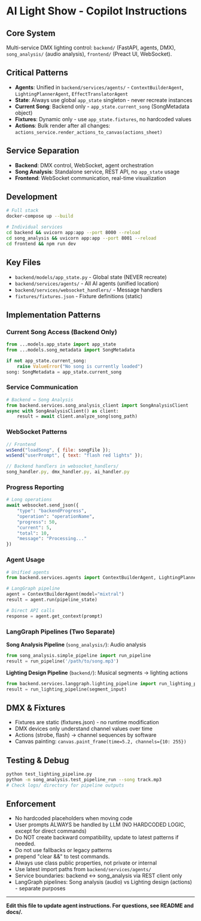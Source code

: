 # AI Light Show - Copilot Instructions

## Core System
Multi-service DMX lighting control: `backend/` (FastAPI, agents, DMX), `song_analysis/` (audio analysis), `frontend/` (Preact UI, WebSocket).

## Critical Patterns
- **Agents**: Unified in `backend/services/agents/` - `ContextBuilderAgent`, `LightingPlannerAgent`, `EffectTranslatorAgent`
- **State**: Always use global `app_state` singleton - never recreate instances
- **Current Song**: Backend only - `app_state.current_song` (SongMetadata object)
- **Fixtures**: Dynamic only - use `app_state.fixtures`, no hardcoded values
- **Actions**: Bulk render after all changes: `actions_service.render_actions_to_canvas(actions_sheet)`

## Service Separation
- **Backend**: DMX control, WebSocket, agent orchestration
- **Song Analysis**: Standalone service, REST API, no `app_state` usage
- **Frontend**: WebSocket communication, real-time visualization

## Development
```bash
# Full stack
docker-compose up --build

# Individual services  
cd backend && uvicorn app:app --port 8000 --reload
cd song_analysis && uvicorn app:app --port 8001 --reload
cd frontend && npm run dev
```

## Key Files
- `backend/models/app_state.py` - Global state (NEVER recreate)
- `backend/services/agents/` - All AI agents (unified location)
- `backend/services/websocket_handlers/` - Message handlers
- `fixtures/fixtures.json` - Fixture definitions (static)

## Implementation Patterns

### Current Song Access (Backend Only)
```python
from ...models.app_state import app_state
from ...models.song_metadata import SongMetadata

if not app_state.current_song:
    raise ValueError("No song is currently loaded")
song: SongMetadata = app_state.current_song
```

### Service Communication
```python
# Backend ↔ Song Analysis
from backend.services.song_analysis_client import SongAnalysisClient
async with SongAnalysisClient() as client:
    result = await client.analyze_song(song_path)
```

### WebSocket Patterns
```javascript
// Frontend
wsSend("loadSong", { file: songFile });
wsSend("userPrompt", { text: "flash red lights" });

// Backend handlers in websocket_handlers/
song_handler.py, dmx_handler.py, ai_handler.py
```

### Progress Reporting
```python
# Long operations
await websocket.send_json({
    "type": "backendProgress",
    "operation": "operationName",
    "progress": 50,
    "current": 5,
    "total": 10,
    "message": "Processing..."
})
```

### Agent Usage
```python
# Unified agents
from backend.services.agents import ContextBuilderAgent, LightingPlannerAgent, EffectTranslatorAgent

# LangGraph pipeline
agent = ContextBuilderAgent(model="mixtral")
result = agent.run(pipeline_state)

# Direct API calls
response = agent.get_context(prompt)
```

### LangGraph Pipelines (Two Separate)

**Song Analysis Pipeline** (`song_analysis/`): Audio analysis
```python
from song_analysis.simple_pipeline import run_pipeline
result = run_pipeline('/path/to/song.mp3')
```

**Lighting Design Pipeline** (`backend/`): Musical segments → lighting actions
```python
from backend.services.langgraph.lighting_pipeline import run_lighting_pipeline
result = run_lighting_pipeline(segment_input)
```

## DMX & Fixtures
- Fixtures are static (fixtures.json) - no runtime modification
- DMX devices only understand channel values over time
- Actions (strobe, flash) → channel sequences by software
- Canvas painting: `canvas.paint_frame(time=5.2, channels={10: 255})`

## Testing & Debug
```bash
python test_lighting_pipeline.py
python -m song_analysis.test_pipeline_run --song track.mp3
# Check logs/ directory for pipeline outputs
```

## Enforcement
- No hardcoded placeholders when moving code
- User prompts ALWAYS be handled by LLM (NO HARDCODED LOGIC, except for direct commands)
- Do NOT create backward compatibility, update to latest patterns if needed.
- Do not use fallbacks or legacy patterns
- prepend "clear &&" to test commands.
- Always use class public properties, not private or internal
- Use latest import paths from `backend/services/agents/`
- Service boundaries: backend ↔ song_analysis via REST client only
- LangGraph pipelines: Song analysis (audio) vs Lighting design (actions) - separate purposes

---
**Edit this file to update agent instructions. For questions, see README and docs/.**
